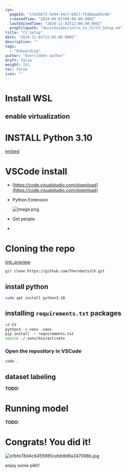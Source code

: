 ```yaml
---
sys:
  pageId: "17ed3673-5e94-44cf-b817-f54bbaa03c06"
  createdTime: "2024-09-01T00:08:00.000Z"
  lastEditedTime: "2024-11-03T22:06:00.000Z"
  propFilepath: "docs/Guides/intro_to_CV/CV_Setup.md"
title: "CV_Setup"
date: "2024-11-03T22:06:00.000Z"
description: ""
tags:
  - "Onboarding"
author: "Overridden author"
draft: false
weight: 161
toc: false
icon: ""
---
```


# Install WSL

## enable virtualization

# INSTALL Python 3.10

[embed](https://www.rose-hulman.edu/class/csse/csse132/2425a/labs/prelab1-wsl2.html)

# VSCode install

- [https://code.visualstudio.com/download](https://code.visualstudio.com/download)
- Python Extension

	![image.png](https://prod-files-secure.s3.us-west-2.amazonaws.com/d518164a-d88e-44d1-a4ee-3adb3bd8bce0/d82b6650-a5e4-4d3c-b8c9-93d817dae00e/image.png?X-Amz-Algorithm=AWS4-HMAC-SHA256&X-Amz-Content-Sha256=UNSIGNED-PAYLOAD&X-Amz-Credential=ASIAZI2LB466WTXIHA5R%2F20250813%2Fus-west-2%2Fs3%2Faws4_request&X-Amz-Date=20250813T034429Z&X-Amz-Expires=3600&X-Amz-Security-Token=IQoJb3JpZ2luX2VjENv%2F%2F%2F%2F%2F%2F%2F%2F%2F%2FwEaCXVzLXdlc3QtMiJHMEUCID%2FtL6eAfAKtd%2FExr4scbk82NXANuCmRiTA3N6coPrF8AiEA7ERjsAmQYQGIUWSCblxdNLotgbArmH8p3ELuK7yie0Uq%2FwMIJBAAGgw2Mzc0MjMxODM4MDUiDAg1LF6wPN8vUf1YVSrcAyj2bs6BqGNQG1R%2Fmy1hmVRjz1YZwk%2FMvvL01PVj5RSNTujAGZ8MV3%2Blaq855gKdTQVnvLQyH9FbUBgFGU8tJxhj2dXw7HOw82hJxwkMbpynvEPby5lv%2BxLWAjs1oxIFM0TFBmhO3NpASFkSSxp5lphKP6ZIRL941T7TDd0El6mHpIY%2BtobxsrqABnc%2FzVB8C81r584ppaOMh9roaOFPnFcu942exKp3H9uvOBw3dibb2FQHC8lutQ5CKVM9Nm%2BxR3UO6HIA%2FuQyF5gJWaFr%2FMLPt%2BVfThzM3%2BX7BvXq%2BHBI%2BgyHIyxh2fzQkMxcmhBczuQFpS%2FZQnYPYKMN49xKMFXyXs5C9tC7IvfEQSQB%2Bwya7uHiON%2Biqqics151wkgLBZjuk0lYC5tEqRdmq5v33nRMJsS8NlhATcFCflNrIIfl4Uj2bZpnBHJ2uopKhOJPXIw7GXOYX%2FbABpOVJbB%2F5rhonujSTcIWdb7WgGK3Q0NxYusNDcsp2KkEWvzEzOx1KTH7IG6H5bqJnFTASS0WH5AfYkL9PpjlsxtfJZd%2F7Cdd7nDp8hARFBkWhjBFj8DxAXmyxIwe15vInqkNC2%2BPvRgZAXIro0StmAGf54QK8qZerHJZYDGl30tU7BHyMOaF8MQGOqUBRc%2BXyXkQSy63EtCyZzzHvv0tdmpvV8t4RWrPnyVLpTVVMO%2BtqktEqK4smW17E6LVLrg28wI6zzcLqZJ%2FlLKtKzpZdXgaYmwqeSCNxc5gIyb0VLjOLstHwYCSk3ieZ32FPX%2F21T%2F1VMyAS3vyr1aR6o4k72Qcsmb8a87cnKNXIho1tNMYtrhaOWi0iUbOSNi1Brx2gY2DfzqmdDBEapW%2Bfs1tJp6y&X-Amz-Signature=216a36440c6cd442db650885367a52ea0f758bec2d08a27290d69f5105b7b6df&X-Amz-SignedHeaders=host&x-amz-checksum-mode=ENABLED&x-id=GetObject)
- Get people
- 

# Cloning the repo

[link_preview](https://github.com/Thornbots/CV/)

```bash
git clone https://github.com/Thornbots/CV.git
```

## install python

```bash
sudo apt install python3.10
```

## installing `requirements.txt` packages

```bash
cd CV
python3 -m venv .venv
pip install -r requirements.txt
source ./.venv/bin/activate
```

### Open the repository in VSCode

```bash
code .
```

## dataset labeling  

**TODO:**

# Running model

**TODO:**

# Congrats! You did it!

![e1bfe78d4c6455985cebb9d6a247088b.jpg](https://prod-files-secure.s3.us-west-2.amazonaws.com/d518164a-d88e-44d1-a4ee-3adb3bd8bce0/7d1ce04e-65d6-40c8-814d-754280e9515a/e1bfe78d4c6455985cebb9d6a247088b.jpg?X-Amz-Algorithm=AWS4-HMAC-SHA256&X-Amz-Content-Sha256=UNSIGNED-PAYLOAD&X-Amz-Credential=ASIAZI2LB466VJAIVANR%2F20250813%2Fus-west-2%2Fs3%2Faws4_request&X-Amz-Date=20250813T034427Z&X-Amz-Expires=3600&X-Amz-Security-Token=IQoJb3JpZ2luX2VjENv%2F%2F%2F%2F%2F%2F%2F%2F%2F%2FwEaCXVzLXdlc3QtMiJHMEUCIFMlkoAVOuewy3Tgc170b179PQBSd2qGTTwa0DCkEqVpAiEAiBfYfevN7VQtgPqovfk0KTSnYD%2FIHQ9O7B%2FU8phWT3oq%2FwMIJBAAGgw2Mzc0MjMxODM4MDUiDJlDknwUlgUSdA6iBSrcAwBcODNKvkDGsjg%2FzS%2FP%2FOn69t6swbKoduB7cqZH1O7FD57207pDp4dl%2Fy1agWJqmE35lbg53KOSFPayjNQArB0a2HqwElO9JFAlZlcol%2Fb90XTzWv7Pf6hTL1p1Rt8k6Mr2RrpOvfP4E0S4rR2eq21xlPphh1bnTEhbS9uW%2B3hljfAUsduRY5wXvylJwtVLGXmnL3k1eyBf8a5DniR8Kk6eGL5iZB4pZXG1rqjBzEYDtaDl%2FNwAOsi3Jn0z4gdb1G8W2HQEfnHpWMJhetHygjobUfcSCy9yjdo8Ci%2BHbnVVq07tcwT1gIJFcqTX8%2F8CzKE3CaA7bl15d7vMlXoskgUmV%2BiIPSsmt%2BaGnTP%2BXAt8Dz9tiFbkbPnjoDoguqR2YkIHshrkPJXh%2F41rrEgtJ%2FcVoNdkbzxA8r1tpY73SHn9ltJ4rQs%2BH8oGXdrKDJp0SSz9UM2clUVlalK73wO1J9uxIW1qSrE4bFXydWzvxASKm%2BV%2BgPqL0kpNv%2FdO9ADmlAW7ENjPkS0JB51jeqxBp1F%2FYwdl374etctBvg1W4J9j3BVOqamz1kY2S63UsJQEnE9wnBIhppooBmkbM63joQnpe8NF74OyJ%2Bl28JU8CrncRi3H6D1501IC4tHyMICH8MQGOqUBvIeIhuqT7RjOR4YIHrfqgFjfv%2B6kJnXjrvGqqHCC6rVaLPDx6EFiNYIpTtnVTf4j5ubWBs6xMds1b09dQfS5KJduvaqQ%2BAmgcQntsREwlm9KrkitvRHM9uMthpEOYZS9mwB8Sg5LR6lY8EFvvQtzCUI5dklw0y6ICbbWGfffLOJSlP8oJ%2Bg1C55iXWKMcdlWTweSz7YGGhRGmfRidBaICT7Yleur&X-Amz-Signature=e936e1ade91c559d7155de3b0d72736964bf8c8cf4216000f09e932998914ca1&X-Amz-SignedHeaders=host&x-amz-checksum-mode=ENABLED&x-id=GetObject)

enjoy some pilk!!
